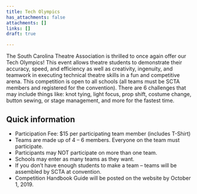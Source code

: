 ```yaml
---
title: Tech Olympics
has_attachments: false
attachments: []
links: []
draft: true

---
```

The South Carolina Theatre Association is thrilled to once again offer our Tech Olympics! This event allows theatre students to demonstrate their accuracy, speed, and efficiency as well as creativity, ingenuity, and teamwork in executing technical theatre skills in a fun and competitive arena. This competition is open to all schools (all teams must be SCTA members and registered for the convention). There are 6 challenges that may include things like: knot tying, light focus, prop shift, costume change, button sewing, or stage management, and more for the fastest time.

## Quick information

* Participation Fee: $15 per participating team member (includes T-Shirt)
* Teams are made up of 4 – 6 members. Everyone on the team must participate.
* Participants may NOT participate on more than one team.
* Schools may enter as many teams as they want.
* If you don’t have enough students to make a team – teams will be assembled by SCTA at convention.
* Competition Handbook Guide will be posted on the website by October 1, 2019.